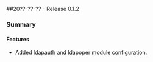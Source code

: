 ##20??-??-?? - Release 0.1.2

### Summary

#### Features

- Added ldapauth and ldapoper module configuration.
